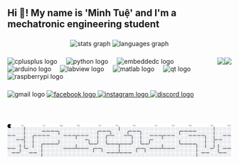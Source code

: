 <h2 align="left">Hi 👋! My name is 'Minh Tuệ' and I'm a mechatronic engineering student</h2>

###

<div align="center">
  <img src="https://github-readme-stats.vercel.app/api?username=chuategiaitich&hide_title=false&hide_rank=false&show_icons=true&include_all_commits=true&count_private=true&disable_animations=false&theme=dracula&locale=en&hide_border=false" height="150" alt="stats graph"  />
  <img src="https://github-readme-stats.vercel.app/api/top-langs?username=chuategiaitich&locale=en&hide_title=false&layout=compact&card_width=320&langs_count=5&theme=dracula&hide_border=false" height="150" alt="languages graph"  />
</div>

###

<img align="right" height="150" src="https://camo.githubusercontent.com/4d9f5ecceb711eec6e2018f38a5677dc657c9738d4a65ba3b928c41c0a45b439/68747470733a2f2f6d69726f2e6d656469756d2e636f6d2f6d61782f313336302f302a37513379765349765f7430696f4a2d5a2e676966"  />

<img align="right" height="150" src="https://cdn.dribbble.com/userupload/19469254/file/original-56b9de84340d5644271caceae32ad830.gif"  />

###

<div align="left">
  <img src="https://cdn.jsdelivr.net/gh/devicons/devicon/icons/cplusplus/cplusplus-original.svg" height="30" alt="cplusplus logo"  />
  <img width="12" />
  <img src="https://cdn.jsdelivr.net/gh/devicons/devicon/icons/python/python-original.svg" height="30" alt="python logo"  />
  <img width="12" />
  <img src="https://cdn.jsdelivr.net/gh/devicons/devicon/icons/embeddedc/embeddedc-original.svg" height="30" alt="embeddedc logo"  />
  <img width="12" />
  <img src="https://cdn.jsdelivr.net/gh/devicons/devicon/icons/arduino/arduino-original.svg" height="30" alt="arduino logo"  />
  <img width="12" />
  <img src="https://cdn.jsdelivr.net/gh/devicons/devicon/icons/labview/labview-original.svg" height="30" alt="labview logo"  />
  <img width="12" />
  <img src="https://cdn.jsdelivr.net/gh/devicons/devicon/icons/matlab/matlab-original.svg" height="30" alt="matlab logo"  />
  <img width="12" />
  <img src="https://cdn.jsdelivr.net/gh/devicons/devicon/icons/qt/qt-original.svg" height="30" alt="qt logo"  />
  <img width="12" />
  <img src="https://cdn.jsdelivr.net/gh/devicons/devicon/icons/raspberrypi/raspberrypi-original.svg" height="30" alt="raspberrypi logo"  />
</div>

###

<div align="left">
  <img src="https://img.shields.io/static/v1?message=Gmail&logo=gmail&label=nguyenminhtue148@gmail.com&color=D14836&logoColor=white&labelColor=&style=flat" height="25" alt="gmail logo"  />
  <a href="https://www.facebook.com/motmet.chin/" target="_blank">
    <img src="https://img.shields.io/static/v1?message=Facebook&logo=facebook&label=MinhTue&color=1877F2&logoColor=white&labelColor=&style=flat" height="25" alt="facebook logo"  />
  </a>
  <a href="https://www.instagram.com/min.htu.3/" target="_blank">
    <img src="https://img.shields.io/static/v1?message=Instagram&logo=instagram&label=min.htu.3&color=E4405F&logoColor=white&labelColor=&style=flat" height="25" alt="instagram logo"  />
  </a>
  <a href="https://discord.gg/fTKKN5eH" target="_blank">
    <img src="https://img.shields.io/static/v1?message=Discord&logo=discord&label=&color=7289DA&logoColor=white&labelColor=&style=flat" height="25" alt="discord logo"  />
  </a>
</div>

###

<br clear="both">

<picture>
  <source media="(prefers-color-scheme: dark)" srcset="https://raw.githubusercontent.com/chuategiaitich/chuategiaitich/output/pacman-contribution-graph-dark.svg">
  <source media="(prefers-color-scheme: light)" srcset="https://raw.githubusercontent.com/chuategiaitich/chuategiaitich/output/pacman-contribution-graph.svg">
  <img alt="pacman contribution graph" src="https://raw.githubusercontent.com/chuategiaitich/chuategiaitich/output/pacman-contribution-graph.svg">
</picture>

###
<!--
**chuategiaitich/chuategiaitich** is a ✨ _special_ ✨ repository because its `README.md` (this file) appears on your GitHub profile.

Here are some ideas to get you started:

- 🔭 I’m currently working on ...
- 🌱 I’m currently learning ...
- 👯 I’m looking to collaborate on ...
- 🤔 I’m looking for help with ...
- 💬 Ask me about ...
- 📫 How to reach me: ...
- 😄 Pronouns: ...
- ⚡ Fun fact: ...
-->
